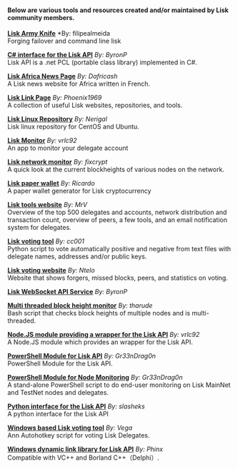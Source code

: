 <h4>Below are various tools and resources created and/or maintained by Lisk community members.</h4>

**<a href="https://github.com/filipealmeida/liskak">Lisk Army Knife</a>** *By:  filipealmeida<br /> Forging failover and command line lisk

**<a href="https://github.com/ByronAP/Lisk-API">C# interface for the Lisk API</a>** *By: ByronP* <br />Lisk API is a .net PCL (portable class library) implemented in C#.

**<a href="https://www.liskafrica.com/">Lisk Africa News Page</a>** *By: Dafricash* <br />A Lisk news website for Africa written in French.

**<a href="http://lisk.linkspage.online/">Lisk Link Page</a>** *By: Phoenix1969* <br />A collection of useful Lisk websites, repositories, and tools.

**<a href="http://liskrepo.io/">Lisk Linux Repository</a>** *By: Nerigal* <br />Lisk linux repository for CentOS and Ubuntu.

**<a href="https://github.com/vrlc92/LiskMonitor">Lisk Monitor</a>** *By: vrlc92* <br />An app to monitor your delegate account

**<a href="http://fix.github.io/lisk-network-monitor/">Lisk network monitor</a>** *By: fixcrypt* <br />A quick look at the current blockheights of various nodes on the network.

**<a href="http://liskpaperwallet.com/">Lisk paper wallet</a>** *By: Ricardo* <br />A paper wallet generator for Lisk cryptocurrency

**<a href="https://lisktools.io/">Lisk tools website</a>** *By: MrV* <br />Overview of the top 500 delegates and accounts, network distribution and transaction count, overview of peers, a few tools, and an email notification system for delegates.

**<a href="https://github.com/simonmorgenthaler/Lisk-autoVote">Lisk voting tool</a>** *By: cc001* <br />Python script to vote automatically positive and negative from text files with delegate names, addresses and/or public keys.

**<a href="http://liskvoting.xyz/">Lisk voting website</a>** *By: Ntelo* <br />Website that shows forgers, missed blocks, peers, and statistics on voting.

**<a href="http://lisksocket.com/">Lisk WebSocket API Service</a>** *By: ByronP*

**<a href="https://github.com/tharude/mt-blockheight">Multi threaded block height monitor</a>** *By: tharude* <br />Bash script that checks block heights of multiple nodes and is multi-threaded.

**<a href="https://github.com/vrlc92/lisk-api">Node.JS module providing a wrapper for the Lisk API</a>** *By: vrlc92* <br />A Node.JS module which provides an wrapper for the Lisk API.

**<a href="https://github.com/Gr33nDrag0n69/PsLisk">PowerShell Module for Lisk API</a>** *By: Gr33nDrag0n* <br />PowerShell Module for the Lisk API.

**<a href="https://github.com/Gr33nDrag0n69/LiskMonitor">PowerShell Module for Node Monitoring</a>** *By: Gr33nDrag0n* <br />A stand-alone PowerShell script to do end-user monitoring on Lisk MainNet and TestNet nodes and delegates.

**<a href="https://github.com/slasheks/lisk-api">Python interface for the Lisk API</a>** *By: slasheks* <br />A python interface for the Lisk API

**<a href="https://github.com/vegahub/votingtool">Windows based Lisk voting tool</a>** *By: Vega* <br />Ann Autohotkey script for voting Lisk Delegates.

**<a href="https://github.com/wyh136/libLiskWin">Windows dynamic link library for Lisk API</a>** *By: Phinx* <br />Compatible with VC++ and Borland C++（Delphi）.
